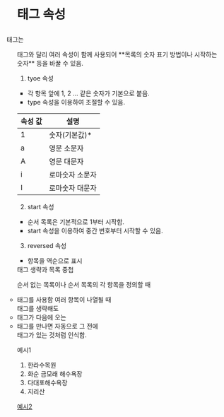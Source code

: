 # <ol> 태그 속성

<ol> 태그는 <ul> 태그와 달리
여러 속성이 함께 사용되어 **목록의 숫자 표기 방법이나 시작하는 숫자** 등을 바꿀 수 있음.

1. tyoe 속성
- 각 항목 앞에 1, 2 ... 같은 숫자가 기본으로 붙음.
- type 속성을 이용하여 조절할 수 있음.

| 속성 값 | 설명 |
|  ----  | ---|
| 1 | 숫자(기본값)* |
| a | 영문 소문자 |
| A | 영문 대문자 |
| i | 로마숫자 소문자 |
| I | 로마숫자 대문자 |

2. start 속성
- 순서 목록은 기본적으로 1부터 시작함.
- start 속성을 이용하여 중간 번호부터 시작할 수 있음.

3. reversed 속성 
- 항목을 역순으로 표시

</li> 태그 생략과 목록 중첩

순서 없는 목록이나 순서 목록의 각 항목을 정의할 때 <li> 태그를 사용함
여러 항목이 나열될 때 </li> 태그를 생략해도 <li> 태그가 다음에 오는 <li> 태그를 만나면
자동으로 그 전에 </li> 태그가 있는 것처럼 인식함.

예시1

<ol>
    <li>한라수목원
    <li>화순 금모래 해수욕장
    <li>다대포해수욕장
    <li>지리산
</ol>

[예시2](./ex2.html)
